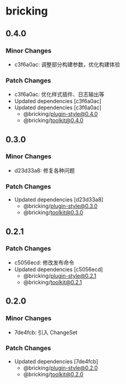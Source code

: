# bricking

## 0.4.0

### Minor Changes

- c3f6a0ac: 调整部分构建参数，优化构建体验

### Patch Changes

- c3f6a0ac: 优化样式插件、日志输出等
- Updated dependencies [c3f6a0ac]
- Updated dependencies [c3f6a0ac]
  - @bricking/plugin-style@0.4.0
  - @bricking/toolkit@0.4.0

## 0.3.0

### Minor Changes

- d23d33a8: 修复各种问题

### Patch Changes

- Updated dependencies [d23d33a8]
  - @bricking/plugin-style@0.3.0
  - @bricking/toolkit@0.3.0

## 0.2.1

### Patch Changes

- c5056ecd: 修改发布命令
- Updated dependencies [c5056ecd]
  - @bricking/plugin-style@0.2.1
  - @bricking/toolkit@0.2.1

## 0.2.0

### Minor Changes

- 7de4fcb: 引入 ChangeSet

### Patch Changes

- Updated dependencies [7de4fcb]
  - @bricking/plugin-style@0.2.0
  - @bricking/toolkit@0.2.0
